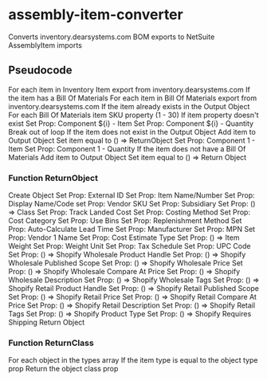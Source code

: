 # assembly-item-converter
Converts inventory.dearsystems.com BOM exports to NetSuite AssemblyItem imports

## Pseudocode

For each item in Inventory Item export from inventory.dearsystems.com
  If the item has a Bill Of Materials
    For each item in Bill Of Materials export from inventory.dearsystems.com
      If the item already exists in the Output Object
        For each Bill Of Materials item SKU property (1 - 30)
          If item property doesn't exist
            Set Prop: Component ${i} - Item
            Set Prop: Component ${i} - Quantity
            Break out of loop
      If the item does not exist in the Output Object
        Add item to Output Object
        Set item equal to () => ReturnObject
        Set Prop: Component 1 - Item
        Set Prop: Component 1 - Quantity
  If the item does not have a Bill Of Materials
    Add item to Output Object
    Set item equal to () => Return Object

### Function ReturnObject
  Create Object
  Set Prop: External ID
  Set Prop: Item Name/Number
  Set Prop: Display Name/Code
  set Prop: Vendor SKU
  Set Prop: Subsidiary
  Set Prop: () => Class
  Set Prop: Track Landed Cost
  Set Prop: Costing Method
  Set Prop: Cost Category
  Set Prop: Use Bins
  Set Prop: Replenishment Method
  Set Prop: Auto-Calculate Lead Time
  Set Prop: Manufacturer
  Set Prop: MPN
  Set Prop: Vendor 1 Name
  Set Prop: Cost Estimate Type
  Set Prop: () => Item Weight
  Set Prop: Weight Unit
  Set Prop: Tax Schedule
  Set Prop: UPC Code
  Set Prop: () => Shopify Wholesale Product Handle
  Set Prop: () => Shopify Wholesale Published Scope
  Set Prop: () => Shopify Wholesale Price
  Set Prop: () => Shopify Wholesale Compare At Price
  Set Prop: () => Shopify Wholesale Description
  Set Prop: () => Shopify Wholesale Tags
  Set Prop: () => Shopify Retail Product Handle
  Set Prop: () => Shopify Retail Published Scope
  Set Prop: () => Shopify Retail Price
  Set Prop: () => Shopify Retail Compare At Price
  Set Prop: () => Shopify Retail Description
  Set Prop: () => Shopify Retail Tags
  Set Prop: () => Shopify Product Type
  Set Prop: () => Shopify Requires Shipping
  Return Object

### Function ReturnClass
  For each object in the types array
   If the item type is equal to the object type prop
     Return the object class prop